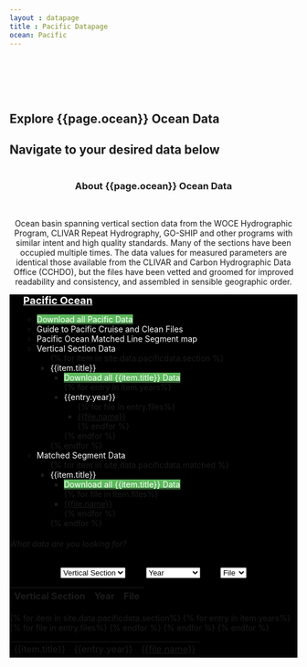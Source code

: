 ```yaml
---
layout : datapage
title : Pacific Datapage
ocean: Pacific
---
```

<section id="hero">
	<div class="hero-container">
		<br>
		<br>
		<br>
		<br>
		<h1>Explore {{page.ocean}} Ocean Data</h1>
		<h2>Navigate to your desired data below</h2>
		<center><img src="assets/images/cleandatamap.jpg" alt="" class="responsive"></center>
	</div>
</section>

<section id="call-to-action1">
	<section id="call-to-action3">
		<div class="container wow fadeIn">
			<div class="col-lg-9 text-center text-lg-left" style="flex:0 0 100%;max-width:100%">
				<h3 class="cta-title1" style="text-align:center">About {{page.ocean}} Ocean Data</h3>
				<br>
				<p class="cta-text1" style="text-align:center">Ocean basin spanning vertical section data from the WOCE Hydrographic Program, CLIVAR Repeat Hydrography, GO-SHIP and other programs with similar intent and high quality standards. Many of the sections have been occupied multiple times. The data values for measured parameters are identical those available from the CLIVAR and Carbon Hydrographic Data Office (CCHDO), but the files have been vetted and groomed for improved readability and consistency, and assembled in sensible geographic order.</p>
			</div>
		</div>
	</section>
</section>

<div id="collapseDVR3" class="panel-collapse collapse in" style="background-color: black">
	<div class="tree ">
		<div class="myBox">
			<ul> <span style="color:white;font-size:large"><b><u>Pacific Ocean</u></b></span>
				<ul>
					<li><a href='https://cchdo.ucsd.edu/data/19696/Pacific_Ocean_Data.zip'><span style="background:#5cb85c;color:white">Download all Pacific Data</span></a></li>
					<li><a href="assets/documents/Guide to Pacific Cruises and Clean Files.pdf"><span style="color:white">Guide to Pacific Cruise and Clean Files</span></a></li>
					<li><a href="assets/documents/Pacific Ocean matched line segment map.pdf"><span style="color:white">Pacific Ocean Matched Line Segment map</span></a></li>
					<li> <span style="color:white"><i class="fa fa-plus-square" style="color:white"></i>Vertical Section Data</span>
						<ul> {% for item in site.data.pacificdata.section %}
							<li> <span style="color:white"><i class="fa fa-plus-square" style="color:white"></i>{{item.title}}</span>
								<ul>
									<li><a href="{{item.zip_path}}"><span style="background:#5cb85c;color:white">Download all {{item.title}} Data</span></a></li> {% for entry in item.years%}
									<li> <span style="color:white"><i class="fa fa-plus-square" style="color:white"></i>{{entry.year}}</span>
										<ul> {% for file in entry.files%}
											<li><span style="color:white"><a href="{{file.path}}">{{file.name}}</a></span></li> {% endfor %} </ul>
									</li> {% endfor %} </ul>
							</li> {% endfor %} </ul>
					</li>
					<li> <span style="color:white"><i class="fa fa-plus-square" style="color:white"></i>Matched Segment Data</span>
						<ul> {% for item in site.data.pacificdata.matched %}
							<li> <span style="color:white"><i class="fa fa-plus-square" style="color:white"></i>{{item.title}}</span>
								<ul>
									<li><a href="{{item.zip_path}}"><span style="background:#5cb85c;color:white">Download all {{item.title}} Data</span></a></li> {% for file in item.files%}
									<li><span style="color:white"><a href="{{file.path}}">{{file.name}}</a></span></li> {% endfor %} </ul>
							</li> {% endfor %} </ul>
					</li>
				</ul>
			</ul>
		</div>
	</div>
		<div class="container h-100">
			<div class="row h-100 align-items-center justify-content-center">
				<div class="col-12 col-md-10">
					<div class="hero-search-form">
						<div class="tab-content" id="nav-tabContent">
							<div class="tab-pane fade show active" id="nav-places" role="tabpanel" aria-labelledby="nav-places-tab">
								<h6>What data are you looking for?</h6>
								<div class="row">
									<form action="#" method="get">
										<center>
											<select class="custom-select" id="verticalSectionDropdown">
												<option value="All" selected="selected">Vertical Section</option> {% for item in site.data.pacificdata.section%}
												<option value="{{item.title}}">{{item.title}}</option> {% endfor %} </select> &nbsp;&nbsp;&nbsp;&nbsp;&nbsp;&nbsp;&nbsp;
											<select class="custom-select" id="yearDropdown">
												<option value="All">Year</option> {% for item in site.data.pacificdata.yeardropdown %}
												<option value="{{item.year}}">{{item.year}}</option> {% endfor %} </select> &nbsp;&nbsp;&nbsp;&nbsp;&nbsp;&nbsp;&nbsp;
											<select class="custom-select" id="fileDropdown">
												<option value="All">File</option>
												<option value="Basin">.csv</option>
												<option value="Sub Basin">.jos</option>
												<option value="Option_3">.txt</option>
												<option value="Option_4">.joa</option>
												<option value="Option_5">.zip</option>
											</select>
										</center>
									</form>
								</div>
							</div>
						</div>
					</div>
				</div>
			</div>
		</div>
			<div class="container-table100">
				<div class="wrap-table100">
					<div class="table100 ver3 m-b-110">
						<div class="table100-head">
							<table>
								<thead>
									<tr class="row100 head">
										<th class="cell100 column1">Vertical Section</th>
										<th class="cell100 column2">Year</th>
										<th class="cell100 column4">File</th>
									</tr>
								</thead>
							</table>
						</div>
						<div class="table100-body js-pscroll" style="max-height:1500px">
							<table class="table" id="datatable1">
								<tbody id="datatable"> {% for item in site.data.pacificdata.section%} {% for entry in item.years%} {% for file in entry.files%}
									<tr>
										<td class="cell100 column1">{{item.title}}</td>
										<td class="cell100 column2">{{entry.year}}</td>
										<td class="cell100 column4"><a href="{{file.path}}">{{file.name}}</a></td>
									</tr> {% endfor %} {% endfor %} {% endfor %} </tbody>
							</table>
						</div>
					</div>
				</div>
			</div>
</div>
